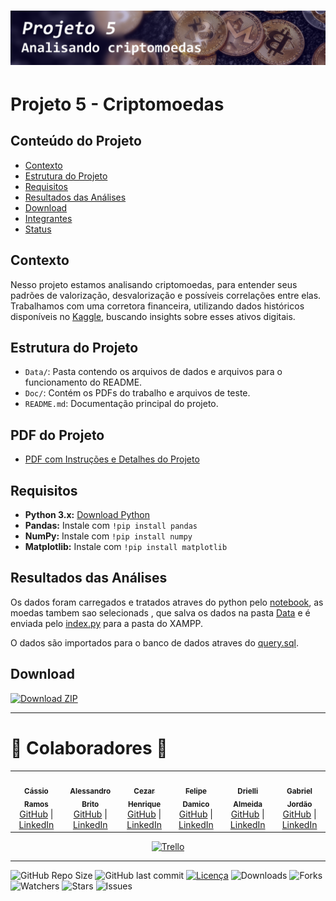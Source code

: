 <h1 align="center">
 <img src="Doc/Images/banners/banner2.png" />
</h1>

# Projeto 5 - Criptomoedas

## Conteúdo do Projeto
- [Contexto](#contexto)
- [Estrutura do Projeto](#estrutura-do-projeto)
- [Requisitos](#requisitos)
- [Resultados das Análises](#resultados-das-análises)
- [Download](#download)
- [Integrantes](#integrantes)
- [Status](#status)

## Contexto

Nesso projeto estamos analisando criptomoedas, para entender seus padrões de valorização, desvalorização e possíveis correlações entre elas. Trabalhamos com uma corretora financeira, utilizando dados históricos disponíveis no [Kaggle](https://www.kaggle.com/datasets/sudalairajkumar/cryptocurrencypricehistory), buscando insights sobre esses ativos digitais.

## Estrutura do Projeto

- `Data/`: Pasta contendo os arquivos de dados e arquivos para o funcionamento do README.
- `Doc/`: Contém os PDFs do trabalho e arquivos de teste.
- `README.md`: Documentação principal do projeto.

## PDF do Projeto
- [PDF com Instruções e Detalhes do Projeto](Doc/Material/1694467316_SEDADOSM5Projetoemgrupopdf.pdf)

## Requisitos

- **Python 3.x:** [Download Python](https://www.python.org/downloads/)
- **Pandas:** Instale com `!pip install pandas`
- **NumPy:** Instale com `!pip install numpy`
- **Matplotlib:** Instale com `!pip install matplotlib`

## Resultados das Análises

Os dados foram carregados e tratados atraves do python pelo [notebook](Code/crypto_anlys.ipynb), as moedas tambem sao selecionads  , que salva os dados na pasta [Data](Data) e é enviada pelo [index.py](Code/index.py) para a pasta do XAMPP.

O dados são importados para o banco de dados atraves do [query.sql](Code/query.sql).

## Download

[![Download ZIP](https://img.shields.io/badge/Download_-ZIP-green?style=for-the-badge&logo=github)](https://github.com/NewKanvas/Projeto-5/archive/main.zip)

---
# 🤝 Colaboradores 🤝

<table>
  <tr>
    <td align="center" style="text-align: center;">
      <a href="https://github.com/NewKanvas">
        <img src="https://github.com/NewKanvas.png" width="100px;" alt=""/><br>
        <sub><b>Cássio Ramos</b></sub>
      </a>
      <br>
      <a href="https://github.com/NewKanvas">GitHub</a> |
      <a href="https://www.linkedin.com/in/cassiosramos/">LinkedIn</a>
    </td>
    <td align="center" style="text-align: center;">
      <a href="https://github.com/alsantosad">
        <img src="https://github.com/alsantosad.png" width="100px;" alt=""/><br>
        <sub><b>Alessandro Brito</b></sub>
      </a>
      <br>
      <a href="https://github.com/alsantosad">GitHub</a> |
      <a href="https://www.linkedin.com/in/alessandrobritoad/">LinkedIn</a>
    </td>
    <td align="center" style="text-align: center;">
      <a href="https://github.com/CezarHick">
        <img src="https://github.com/CezarHick.png" width="100px;" alt=""/><br>
        <sub><b>Cezar Henrique</b></sub>
      </a>
      <br>
      <a href="https://github.com/CezarHick">GitHub</a> |
      <a href="https://www.linkedin.com/in/cezarh-gomes/">LinkedIn</a>
    </td>
    <td align="center" style="text-align: center;">
      <a href="https://github.com/FelipeDamicoCapitao">
        <img src="https://github.com/FelipeDamicoCapitao.png" width="100px;" alt=""/><br>
        <sub><b>Felipe Damico</b></sub>
      </a>
      <br>
      <a href="https://github.com/FelipeDamicoCapitao">GitHub</a> |
      <a href="#">LinkedIn</a>
    </td>
    <td align="center" style="text-align: center;">
      <a href="https://github.com/dria99">
        <img src="https://github.com/dria99.png" width="100px;" alt=""/><br>
        <sub><b>Drielli Almeida</b></sub>
      </a>
      <br>
      <a href="https://github.com/dria99">GitHub</a> |
      <a href="https://www.linkedin.com/in/drielli-ao/">LinkedIn</a>
    </td>
    <td align="center" style="text-align: center;">
      <a href="https://github.com/jordaozz">
        <img src="https://github.com/jordaozz.png" width="100px;" alt=""/><br>
        <sub><b>Gabriel Jordão</b></sub>
      </a>
      <br>
      <a href="https://github.com/jordaozz">GitHub</a> |
      <a href="https://www.linkedin.com/in/gabriel-jord%C3%A3o-5aa09a25b/">LinkedIn</a>
    </td>
  </tr>
</table>

<p align="center">
  <a href="https://trello.com/b/BoRVSghH/projeto-m%C3%B3dulo-5">
    <img src="https://img.shields.io/badge/Trello-purple?style=for-the-badge&logo=trello&logoColor=white" alt="Trello">
  </a>
</p>


---

![GitHub Repo Size](https://img.shields.io/github/repo-size/NewKanvas/Projeto-5?style=for-the-badge&logo=github)
![GitHub last commit](https://img.shields.io/github/last-commit/NewKanvas/Projeto-5?style=for-the-badge&logo=git)
[![Licença](https://img.shields.io/github/license/NewKanvas/Projeto-5?style=for-the-badge)](./LICENSE)
![Downloads](https://img.shields.io/github/downloads/NewKanvas/Projeto-5/total?style=for-the-badge)
![Forks](https://img.shields.io/github/forks/NewKanvas/Projeto-5?style=for-the-badge)
![Watchers](https://img.shields.io/github/watchers/NewKanvas/Projeto-5?style=for-the-badge)
![Stars](https://img.shields.io/github/stars/NewKanvas/Projeto-5?style=for-the-badge)
![Issues](https://img.shields.io/github/issues/NewKanvas/Projeto-5?style=for-the-badge)